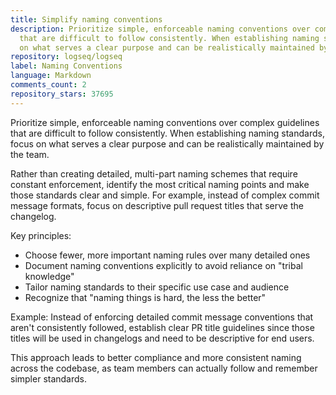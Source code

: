 ```yaml
---
title: Simplify naming conventions
description: Prioritize simple, enforceable naming conventions over complex guidelines
  that are difficult to follow consistently. When establishing naming standards, focus
  on what serves a clear purpose and can be realistically maintained by the team.
repository: logseq/logseq
label: Naming Conventions
language: Markdown
comments_count: 2
repository_stars: 37695
---
```


Prioritize simple, enforceable naming conventions over complex guidelines that are difficult to follow consistently. When establishing naming standards, focus on what serves a clear purpose and can be realistically maintained by the team.

Rather than creating detailed, multi-part naming schemes that require constant enforcement, identify the most critical naming points and make those standards clear and simple. For example, instead of complex commit message formats, focus on descriptive pull request titles that serve the changelog.

Key principles:
- Choose fewer, more important naming rules over many detailed ones
- Document naming conventions explicitly to avoid reliance on "tribal knowledge"
- Tailor naming standards to their specific use case and audience
- Recognize that "naming things is hard, the less the better"

Example: Instead of enforcing detailed commit message conventions that aren't consistently followed, establish clear PR title guidelines since those titles will be used in changelogs and need to be descriptive for end users.

This approach leads to better compliance and more consistent naming across the codebase, as team members can actually follow and remember simpler standards.